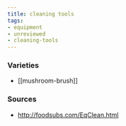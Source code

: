 ```yaml
---
title: cleaning tools
tags:
- equipment
- unreviewed
- cleaning-tools
---
```


### Varieties
* [[mushroom-brush]]

### Sources
* http://foodsubs.com/EqClean.html
